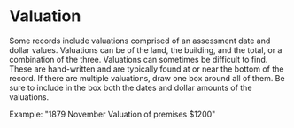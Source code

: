 # Valuation  

Some records include valuations comprised of an assessment date and dollar values. Valuations can be of the land, the building, and the total, or a combination of the three. Valuations can sometimes be difficult to find. These are hand-written and are typically found at or near the bottom of the record. If there are multiple valuations, draw one box around all of them. Be sure to include in the box both the dates and dollar amounts of the valuations.  

Example: "1879 November Valuation of premises $1200"  
